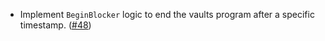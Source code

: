 - Implement `BeginBlocker` logic to end the vaults program after a specific timestamp. ([#48](https://github.com/noble-assets/dollar/pull/48))
